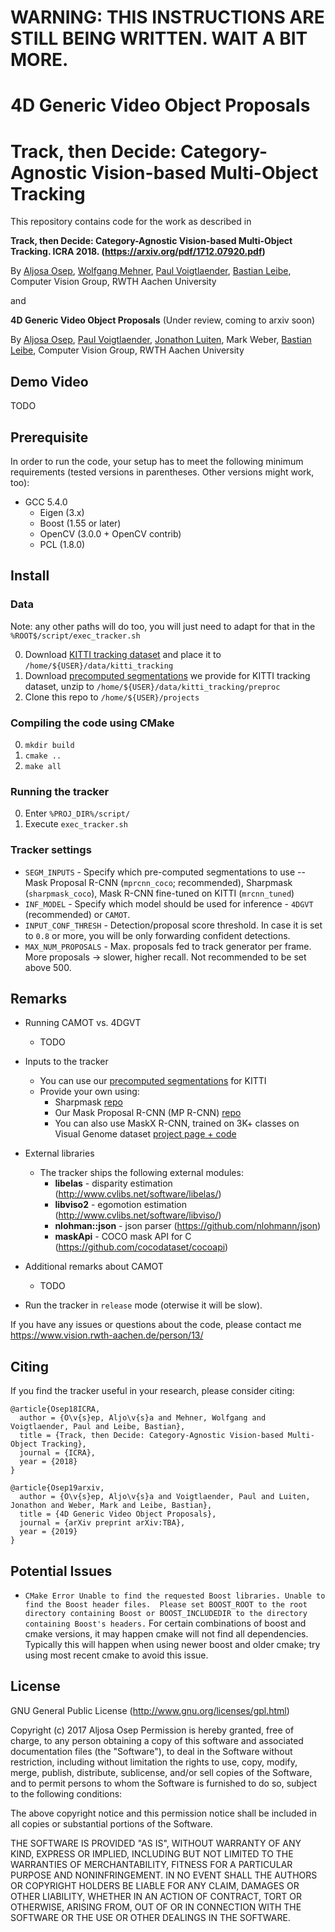 # WARNING: THIS INSTRUCTIONS ARE STILL BEING WRITTEN. WAIT A BIT MORE.

# 4D Generic Video Object Proposals
# Track, then Decide: Category-Agnostic Vision-based Multi-Object Tracking

This repository contains code for the work as described in

**Track, then Decide: Category-Agnostic Vision-based Multi-Object Tracking. ICRA 2018. (https://arxiv.org/pdf/1712.07920.pdf)**

By [Aljosa Osep](https://www.vision.rwth-aachen.de/person/13/), [Wolfgang Mehner](https://www.vision.rwth-aachen.de/person/7/), [Paul Voigtlaender](https://www.vision.rwth-aachen.de/person/197/), [Bastian Leibe](https://www.vision.rwth-aachen.de/person/1/), Computer Vision Group, RWTH Aachen University

and 

**4D Generic Video Object Proposals** (Under review, coming to arxiv soon)

By [Aljosa Osep](https://www.vision.rwth-aachen.de/person/13/), [Paul Voigtlaender](https://www.vision.rwth-aachen.de/person/197/), [Jonathon Luiten](https://www.vision.rwth-aachen.de/person/216/), Mark Weber, [Bastian Leibe](https://www.vision.rwth-aachen.de/person/1/), Computer Vision Group, RWTH Aachen University

## Demo  Video
TODO

## Prerequisite

In order to run the code, your setup has to meet the following minimum requirements (tested versions in parentheses. Other versions might work, too):
* GCC 5.4.0
  * Eigen (3.x)
  * Boost (1.55 or later)
  * OpenCV (3.0.0 + OpenCV contrib)
  * PCL (1.8.0)

## Install

### Data
Note: any other paths will do too, you will just need to adapt for that in the `%ROOT$/script/exec_tracker.sh`

0. Download [KITTI tracking dataset](http://www.cvlibs.net/datasets/kitti/eval_tracking.php) and place it to `/home/${USER}/data/kitti_tracking`
0. Download [precomputed segmentations](https://drive.google.com/open?id=1AmDVzanSeHvmgJ4nh36jByOH-qIsib_2) we provide for KITTI tracking dataset, unzip to `/home/${USER}/data/kitti_tracking/preproc`
0. Clone this repo to `/home/${USER}/projects`

### Compiling the code using CMake
0.  `mkdir build`
0.  `cmake ..`
0.  `make all`

### Running the tracker
0.  Enter `%PROJ_DIR%/script/`
0.  Execute `exec_tracker.sh`


### Tracker settings
* `SEGM_INPUTS` - Specify which pre-computed segmentations to use -- Mask Proposal R-CNN (`mprcnn_coco`; recommended), Sharpmask (`sharpmask_coco`), Mask R-CNN fine-tuned on KITTI (`mrcnn_tuned`) 
* `INF_MODEL` - Specify which model should be used for inference - `4DGVT` (recommended) or `CAMOT`.
* `INPUT_CONF_THRESH` - Detection/proposal score threshold. In case it is set to `0.8` or more, you will be only forwarding confident detections.
* `MAX_NUM_PROPOSALS` - Max. proposals fed to track generator per frame. More proposals -> slower, higher recall. Not recommended to be set above 500.

## Remarks

* Running CAMOT vs. 4DGVT
    * TODO

* Inputs to the tracker
    * You can use our [precomputed segmentations](https://drive.google.com/open?id=1AmDVzanSeHvmgJ4nh36jByOH-qIsib_2) for KITTI
    * Provide your own using:
        * Sharpmask [repo](https://github.com/facebookresearch/deepmask)
        * Our Mask Proposal R-CNN (MP R-CNN) [repo](https://github.com/aljosaosep/mprcnn)
        * You can also use MaskX R-CNN, trained on 3K+ classes on Visual Genome dataset [project page + code](http://ronghanghu.com/seg_every_thing/)

* External libraries
    * The tracker ships the following external modules:
        * **libelas** - disparity estimation (http://www.cvlibs.net/software/libelas/)
        * **libviso2** - egomotion estimation (http://www.cvlibs.net/software/libviso/)
        * **nlohman::json** - json parser (https://github.com/nlohmann/json)
        * **maskApi** - COCO mask API for C (https://github.com/cocodataset/cocoapi)

* Additional remarks about CAMOT
    * TODO


* Run the tracker in `release` mode (oterwise it will be slow).

If you have any issues or questions about the code, please contact me https://www.vision.rwth-aachen.de/person/13/

## Citing

If you find the tracker useful in your research, please consider citing:

    @article{Osep18ICRA,
      author = {O\v{s}ep, Aljo\v{s}a and Mehner, Wolfgang and Voigtlaender, Paul and Leibe, Bastian},
      title = {Track, then Decide: Category-Agnostic Vision-based Multi-Object Tracking},
      journal = {ICRA},
      year = {2018}
    }

    @article{Osep19arxiv,
      author = {O\v{s}ep, Aljo\v{s}a and Voigtlaender, Paul and Luiten, Jonathon and Weber, Mark and Leibe, Bastian},
      title = {4D Generic Video Object Proposals},
      journal = {arXiv preprint arXiv:TBA},
      year = {2019}
    }

## Potential Issues
* `CMake Error Unable to find the requested Boost libraries. Unable to find the Boost header files.  Please set BOOST_ROOT to the root directory containing Boost or BOOST_INCLUDEDIR to the directory containing Boost's headers.` For certain combinations of boost and cmake versions, it may happen cmake will not find all dependencies. Typically this will happen when using newer boost and older cmake; try using most recent cmake to avoid this issue.

## License

GNU General Public License (http://www.gnu.org/licenses/gpl.html)

Copyright (c) 2017 Aljosa Osep
Permission is hereby granted, free of charge, to any person obtaining a copy of this software and associated documentation files (the "Software"), to deal in the Software without restriction, including without limitation the rights to use, copy, modify, merge, publish, distribute, sublicense, and/or sell copies of the Software, and to permit persons to whom the Software is furnished to do so, subject to the following conditions:

The above copyright notice and this permission notice shall be included in all copies or substantial portions of the Software.

THE SOFTWARE IS PROVIDED "AS IS", WITHOUT WARRANTY OF ANY KIND, EXPRESS OR IMPLIED, INCLUDING BUT NOT LIMITED TO THE WARRANTIES OF MERCHANTABILITY, FITNESS FOR A PARTICULAR PURPOSE AND NONINFRINGEMENT. IN NO EVENT SHALL THE AUTHORS OR COPYRIGHT HOLDERS BE LIABLE FOR ANY CLAIM, DAMAGES OR OTHER LIABILITY, WHETHER IN AN ACTION OF CONTRACT, TORT OR OTHERWISE, ARISING FROM, OUT OF OR IN CONNECTION WITH THE SOFTWARE OR THE USE OR OTHER DEALINGS IN THE SOFTWARE.
